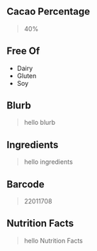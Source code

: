 ## Cacao Percentage
> 40%

## Free Of
- Dairy
- Gluten
- Soy

## Blurb
> hello blurb

## Ingredients
> hello ingredients

## Barcode
> 22011708

## Nutrition Facts
> hello Nutrition Facts
